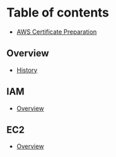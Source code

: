 # Table of contents

* [AWS Certificate Preparation](README.md)

## Overview

* [History](overview/history.md)

## IAM

* [Overview](iam/users.md)

## EC2

* [Overview](ec2/overview.md)
